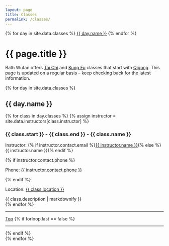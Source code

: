 ```yaml
---
layout: page
title: Classes
permalink: /classes/
---
```


<div class="jump-menu">
{% for day in site.data.classes %}
<a href="../classes/#{{ day.name | downcase }}">{{ day.name }}</a>
{% endfor %}
</div>

# {{ page.title }}

Bath Wutan offers [Tai Chi](../arts/#tai-chi) and [Kung Fu](../arts/#kung-fu) classes that start with [Qigong](../arts/#qigong). This page is
updated on a regular basis – keep checking back for the latest information.

{% for day in site.data.classes %}
<section>
    <h2 id="{{ day.name  | downcase }}">{{ day.name }}</h2>
    {% for class in day.classes %}
    {% assign instructor = site.data.instructors[class.instructor] %}
    <div class="class-container">
        <h3>{{ class.start }} - {{ class.end }} - {{ class.name }}</h3>
        <p><span class="details-title">Instructor: </span>{% if instructor.contact.email %}<a href="mailto:{{ instructor.contact.email }}">{{ instructor.name }}</a>{% else %}{{ instructor.name }}{% endif %}</p>
        {% if instructor.contact.phone %}<p><span class="details-title">Phone:</span> <a href="tel:{{ instructor.contact.phone | remove: ' ' }}">{{ instructor.contact.phone }}</a></p>{% endif %}
        <p><span class="details-title">Location: </span><a href="https://goo.gl/maps/{{ class.map_link }}" target="_blank" alt="Google Maps link">{{ class.location }}</a></p>
        <div>
            {{ class.description  | markdownify  }}
        </div>
    </div>
    {% endfor %}
    <hr>
    <a href="../classes/#top">Top</a>
    {% if forloop.last == false %}
    <hr>
    {% endif %}
</section>
{% endfor %}
